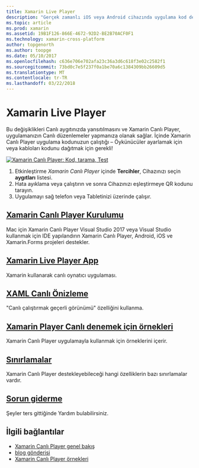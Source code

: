 ```yaml
---
title: Xamarin Live Player
description: "Gerçek zamanlı iOS veya Android cihazında uygulama kod değişikliklerini test"
ms.topic: article
ms.prod: xamarin
ms.assetid: 19B1F126-866E-4672-92D2-BE2B70ACF0F1
ms.technology: xamarin-cross-platform
author: topgenorth
ms.author: toopge
ms.date: 05/10/2017
ms.openlocfilehash: c636e706e702afa23c36a3d6c618f3e02c2582f1
ms.sourcegitcommit: 73bd0c7e5f237f0a1be70a6c1384309bb26609d5
ms.translationtype: MT
ms.contentlocale: tr-TR
ms.lasthandoff: 03/22/2018
---
```

# <a name="xamarin-live-player"></a>Xamarin Live Player

Bu değişiklikleri Canlı aygıtınızda yansıtılmasını ve Xamarin Canlı Player, uygulamanızın Canlı düzenlemeler yapmanıza olanak sağlar. İçinde Xamarin Canlı Player uygulama kodunuzun çalıştığı – Öykünücüler ayarlamak için veya kabloları kodunu dağıtmak için gerekli!

[![Xamarin Canlı Player: Kod, tarama, Test](images/xamarin-live.png)](images/xamarin-live-sml.png#lightbox)

1. Etkinleştirme *Xamarin Canlı Player* içinde **Tercihler**, Cihazınızı seçin **aygıtları** listesi.
2. Hata ayıklama veya çalıştırın ve sonra Cihazınızı eşleştirmeye QR kodunu tarayın.
3. Uygulamayı sağ telefon veya Tabletinizi üzerinde çalışır.

## <a name="xamarin-live-player-setupinstallmd"></a>[Xamarin Canlı Player Kurulumu](install.md)

Mac için Xamarin Canlı Player Visual Studio 2017 veya Visual Studio kullanmak için IDE yapılandırın Xamarin Canlı Player, Android, iOS ve Xamarin.Forms projeleri destekler.

## <a name="xamarin-live-player-appplayermd"></a>[Xamarin Live Player App](player.md)

Xamarin kullanarak canlı oynatıcı uygulaması.

## <a name="xaml-live-previewinglive-viewmd"></a>[XAML Canlı Önizleme](live-view.md)

"Canlı çalıştırmak geçerli görünümü" özelliğini kullanma.

## <a name="samples-to-try-with-xamarin-live-playersamplesmd"></a>[Xamarin Player Canlı denemek için örnekleri](samples.md)

Xamarin Canlı Player uygulamayla kullanmak için örneklerini içerir.

## <a name="limitationslimitationsmd"></a>[Sınırlamalar](limitations.md)

Xamarin Canlı Player destekleyebileceği hangi özelliklerin bazı sınırlamalar vardır.

## <a name="troubleshootingtroubleshootingmd"></a>[Sorun giderme](troubleshooting.md)

Şeyler ters gittiğinde Yardım bulabilirsiniz.


## <a name="related-links"></a>İlgili bağlantılar

- [Xamarin Canlı Player genel bakış](https://xamarin.com/live)
- [blog gönderisi](https://blog.xamarin.com/live-player/)
- [Xamarin Canlı Player örnekleri](https://developer.xamarin.com/samples/xamarin-live-player/all/)

